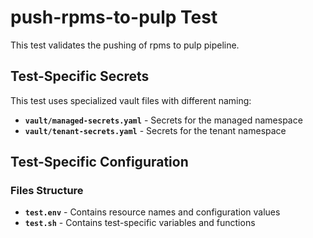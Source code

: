 # push-rpms-to-pulp Test

This test validates the pushing of rpms to pulp pipeline.

## Test-Specific Secrets

This test uses specialized vault files with different naming:

- **`vault/managed-secrets.yaml`** - Secrets for the managed namespace
- **`vault/tenant-secrets.yaml`** - Secrets for the tenant namespace

## Test-Specific Configuration

### Files Structure

- **`test.env`** - Contains resource names and configuration values
- **`test.sh`** - Contains test-specific variables and functions
